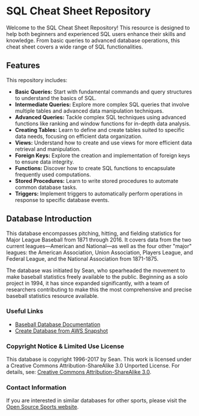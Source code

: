 # SQL Cheat Sheet Repository

Welcome to the SQL Cheat Sheet Repository! This resource is designed to help both beginners and experienced SQL users enhance their skills and knowledge. From basic queries to advanced database operations, this cheat sheet covers a wide range of SQL functionalities.

## Features

This repository includes:

- **Basic Queries:** Start with fundamental commands and query structures to understand the basics of SQL.
- **Intermediate Queries:** Explore more complex SQL queries that involve multiple tables and advanced data manipulation techniques.
- **Advanced Queries:** Tackle complex SQL techniques using advanced functions like ranking and window functions for in-depth data analysis.
- **Creating Tables:** Learn to define and create tables suited to specific data needs, focusing on efficient data organization.
- **Views:** Understand how to create and use views for more efficient data retrieval and manipulation.
- **Foreign Keys:** Explore the creation and implementation of foreign keys to ensure data integrity.
- **Functions:** Discover how to create SQL functions to encapsulate frequently used computations.
- **Stored Procedures:** Learn to write stored procedures to automate common database tasks.
- **Triggers:** Implement triggers to automatically perform operations in response to specific database events.

## Database Introduction

This database encompasses pitching, hitting, and fielding statistics for Major League Baseball from 1871 through 2016. It covers data from the two current leagues—American and National—as well as the four other "major" leagues: the American Association, Union Association, Players League, and Federal League, and the National Association from 1871-1875.

The database was initiated by Sean, who spearheaded the movement to make baseball statistics freely available to the public. Beginning as a solo project in 1994, it has since expanded significantly, with a team of researchers contributing to make this the most comprehensive and precise baseball statistics resource available.

### Useful Links

- [Baseball Database Documentation](/Baseball%20Database%20Documentation.pdf)
- [Create Database from AWS Snapshot](/Create%20database%20from%20AWS%20Snapshot.pdf)

### Copyright Notice & Limited Use License

This database is copyright 1996-2017 by Sean. This work is licensed under a Creative Commons Attribution-ShareAlike 3.0 Unported License. For details, see: [Creative Commons Attribution-ShareAlike 3.0](http://creativecommons.org/licenses/by-sa/3.0).

### Contact Information

If you are interested in similar databases for other sports, please visit the [Open Source Sports website](http://OpenSourceSports.com).
